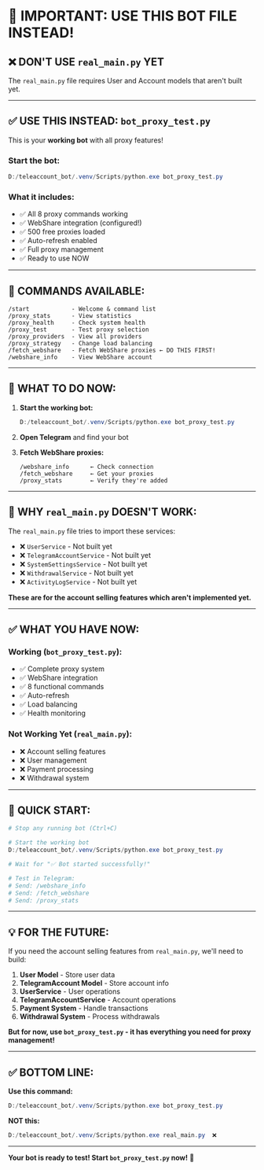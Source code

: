 # 🚨 IMPORTANT: USE THIS BOT FILE INSTEAD!

## ❌ **DON'T USE `real_main.py` YET**

The `real_main.py` file requires User and Account models that aren't built yet.

---

## ✅ **USE THIS INSTEAD: `bot_proxy_test.py`**

This is your **working bot** with all proxy features!

### **Start the bot:**
```powershell
D:/teleaccount_bot/.venv/Scripts/python.exe bot_proxy_test.py
```

### **What it includes:**
- ✅ All 8 proxy commands working
- ✅ WebShare integration (configured!)
- ✅ 500 free proxies loaded
- ✅ Auto-refresh enabled
- ✅ Full proxy management
- ✅ Ready to use NOW

---

## 📱 **COMMANDS AVAILABLE:**

```
/start            - Welcome & command list
/proxy_stats      - View statistics
/proxy_health     - Check system health
/proxy_test       - Test proxy selection
/proxy_providers  - View all providers
/proxy_strategy   - Change load balancing
/fetch_webshare   - Fetch WebShare proxies ← DO THIS FIRST!
/webshare_info    - View WebShare account
```

---

## 🎯 **WHAT TO DO NOW:**

1. **Start the working bot:**
   ```powershell
   D:/teleaccount_bot/.venv/Scripts/python.exe bot_proxy_test.py
   ```

2. **Open Telegram** and find your bot

3. **Fetch WebShare proxies:**
   ```
   /webshare_info      ← Check connection
   /fetch_webshare     ← Get your proxies
   /proxy_stats        ← Verify they're added
   ```

---

## 🔧 **WHY `real_main.py` DOESN'T WORK:**

The `real_main.py` file tries to import these services:
- ❌ `UserService` - Not built yet
- ❌ `TelegramAccountService` - Not built yet
- ❌ `SystemSettingsService` - Not built yet
- ❌ `WithdrawalService` - Not built yet
- ❌ `ActivityLogService` - Not built yet

**These are for the account selling features which aren't implemented yet.**

---

## ✅ **WHAT YOU HAVE NOW:**

### Working (`bot_proxy_test.py`):
- ✅ Complete proxy system
- ✅ WebShare integration
- ✅ 8 functional commands
- ✅ Auto-refresh
- ✅ Load balancing
- ✅ Health monitoring

### Not Working Yet (`real_main.py`):
- ❌ Account selling features
- ❌ User management
- ❌ Payment processing
- ❌ Withdrawal system

---

## 🚀 **QUICK START:**

```powershell
# Stop any running bot (Ctrl+C)

# Start the working bot
D:/teleaccount_bot/.venv/Scripts/python.exe bot_proxy_test.py

# Wait for "✅ Bot started successfully!"

# Test in Telegram:
# Send: /webshare_info
# Send: /fetch_webshare
# Send: /proxy_stats
```

---

## 💡 **FOR THE FUTURE:**

If you need the account selling features from `real_main.py`, we'll need to build:

1. **User Model** - Store user data
2. **TelegramAccount Model** - Store account info
3. **UserService** - User operations
4. **TelegramAccountService** - Account operations
5. **Payment System** - Handle transactions
6. **Withdrawal System** - Process withdrawals

**But for now, use `bot_proxy_test.py` - it has everything you need for proxy management!**

---

## ✅ **BOTTOM LINE:**

**Use this command:**
```powershell
D:/teleaccount_bot/.venv/Scripts/python.exe bot_proxy_test.py
```

**NOT this:**
```powershell
D:/teleaccount_bot/.venv/Scripts/python.exe real_main.py  ❌
```

---

**Your bot is ready to test! Start `bot_proxy_test.py` now!** 🚀
